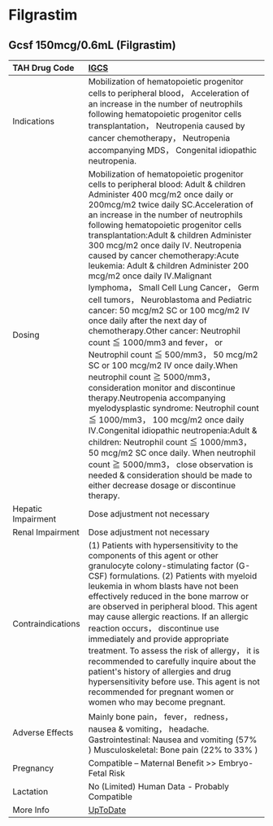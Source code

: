# Filgrastim

## Gcsf 150mcg/0.6mL (Filgrastim)

| TAH Drug Code      | [IGCS](https://www.tahsda.org.tw/drugs/hissearch.php?drug_code=IGCS)                                                                                                                                                                                                                                                                                                                                                                                                                                                                                                                                                                                                                                                                                                                                                                                                                                                                                                                                                                                                                                                                                                                                           |
|:-------------------|:---------------------------------------------------------------------------------------------------------------------------------------------------------------------------------------------------------------------------------------------------------------------------------------------------------------------------------------------------------------------------------------------------------------------------------------------------------------------------------------------------------------------------------------------------------------------------------------------------------------------------------------------------------------------------------------------------------------------------------------------------------------------------------------------------------------------------------------------------------------------------------------------------------------------------------------------------------------------------------------------------------------------------------------------------------------------------------------------------------------------------------------------------------------------------------------------------------------|
| Indications        | Mobilization of hematopoietic progenitor cells to peripheral blood， Acceleration of an increase in the number of neutrophils following hematopoietic progenitor cells transplantation， Neutropenia caused by cancer chemotherapy， Neutropenia accompanying MDS， Congenital idiopathic neutropenia.                                                                                                                                                                                                                                                                                                                                                                                                                                                                                                                                                                                                                                                                                                                                                                                                                                                                                                         |
| Dosing             | Mobilization of hematopoietic progenitor cells to peripheral blood: Adult & children Administer 400 mcg/m2 once daily or 200mcg/m2 twice daily SC.Acceleration of an increase in the number of neutrophils following hematopoietic progenitor cells transplantation:Adult & children Administer 300 mcg/m2 once daily IV. Neutropenia caused by cancer chemotherapy:Acute leukemia: Adult & children Administer 200 mcg/m2 once daily IV.Malignant lymphoma， Small Cell Lung Cancer， Germ cell tumors， Neuroblastoma and Pediatric cancer: 50 mcg/m2 SC or 100 mcg/m2 IV once daily after the next day of chemotherapy.Other cancer: Neutrophil count ≦ 1000/mm3 and fever， or Neutrophil count ≦ 500/mm3， 50 mcg/m2 SC or 100 mcg/m2 IV once daily.When neutrophil count ≧ 5000/mm3， consideration monitor and discontinue therapy.Neutropenia accompanying myelodysplastic syndrome: Neutrophil count ≦ 1000/mm3， 100 mcg/m2 once daily IV.Congenital idiopathic neutropenia:Adult & children: Neutrophil count ≦ 1000/mm3， 50 mcg/m2 SC once daily. When neutrophil count ≧ 5000/mm3， close observation is needed & consideration should be made to either decrease dosage or discontinue therapy. |
| Hepatic Impairment | Dose adjustment not necessary                                                                                                                                                                                                                                                                                                                                                                                                                                                                                                                                                                                                                                                                                                                                                                                                                                                                                                                                                                                                                                                                                                                                                                                  |
| Renal Impairment   | Dose adjustment not necessary                                                                                                                                                                                                                                                                                                                                                                                                                                                                                                                                                                                                                                                                                                                                                                                                                                                                                                                                                                                                                                                                                                                                                                                  |
| Contraindications  | (1) Patients with hypersensitivity to the components of this agent or other granulocyte colony-stimulating factor (G-CSF) formulations. (2) Patients with myeloid leukemia in whom blasts have not been effectively reduced in the bone marrow or are observed in peripheral blood. This agent may cause allergic reactions. If an allergic reaction occurs， discontinue use immediately and provide appropriate treatment. To assess the risk of allergy， it is recommended to carefully inquire about the patient's history of allergies and drug hypersensitivity before use. This agent is not recommended for pregnant women or women who may become pregnant.                                                                                                                                                                                                                                                                                                                                                                                                                                                                                                                                          |
| Adverse Effects    | Mainly bone pain， fever， redness， nausea & vomiting， headache. Gastrointestinal: Nausea and vomiting (57% ) Musculoskeletal: Bone pain (22% to 33% )                                                                                                                                                                                                                                                                                                                                                                                                                                                                                                                                                                                                                                                                                                                                                                                                                                                                                                                                                                                                                                                       |
| Pregnancy          | Compatible – Maternal Benefit >> Embryo-Fetal Risk                                                                                                                                                                                                                                                                                                                                                                                                                                                                                                                                                                                                                                                                                                                                                                                                                                                                                                                                                                                                                                                                                                                                                             |
| Lactation          | No (Limited) Human Data - Probably Compatible                                                                                                                                                                                                                                                                                                                                                                                                                                                                                                                                                                                                                                                                                                                                                                                                                                                                                                                                                                                                                                                                                                                                                                  |
| More Info          | [UpToDate](https://www.uptodate.com/contents/filgrastim-drug-information)                                                                                                                                                                                                                                                                                                                                                                                                                                                                                                                                                                                                                                                                                                                                                                                                                                                                                                                                                                                                                                                                                                                                      |

